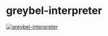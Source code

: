 # greybel-interpreter

[![greybel-interpreter](https://circleci.com/gh/ayecue/greybel-interpreter.svg?style=svg)](https://circleci.com/gh/ayecue/greybel-interpreter)